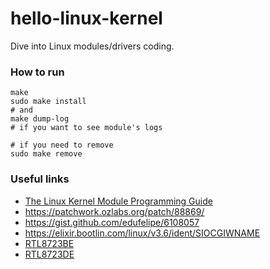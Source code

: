 # hello-linux-kernel
Dive into Linux modules/drivers coding.

### How to run

    make
    sudo make install
    # and
    make dump-log
    # if you want to see module's logs
    
    # if you need to remove
    sudo make remove

### Useful links

* [The Linux Kernel Module Programming Guide](http://tldp.org/LDP/lkmpg/2.6/html/index.html)
* https://patchwork.ozlabs.org/patch/88869/
* https://gist.github.com/edufelipe/6108057
* https://elixir.bootlin.com/linux/v3.6/ident/SIOCGIWNAME
* [RTL8723BE](http://www.realtek.com/products/productsView.aspx?Langid=1&PNid=21&PFid=59&Level=5&Conn=4&ProdID=374)
* [RTL8723DE](http://www.realtek.com/products/productsView.aspx?Langid=1&PNid=21&PFid=59&Level=5&Conn=4&ProdID=377)
